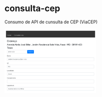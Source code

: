 # consulta-cep
Consumo de API de cunsulta de CEP (ViaCEP)

<img src="./homePage.PNG" width="60%">


